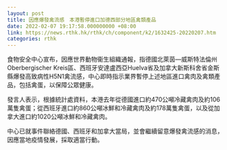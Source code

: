 ```yaml
---
layout: post
title: 因應爆發禽流感　本港暫停進口加德西部分地區禽類產品
date: 2022-02-07 19:17:58.000000000 +08:00
link: https://news.rthk.hk/rthk/ch/component/k2/1632425-20220207.htm
categories: rthk
---
```


食物安全中心宣布，因應世界動物衞生組織通報，指德國北萊茵—威斯特法倫州Oberbergischer Kreis區、西班牙安達盧西亞Huelva省及加拿大新斯科舍省金斯縣爆發高致病性H5N1禽流感，中心即時指示業界暫停上述地區進口禽肉及禽類產品，包括禽蛋，以保障公眾健康。

發言人表示，根據統計處資料，本港去年從德國進口約470公噸冷藏禽肉及約106萬隻禽蛋；從西班牙進口約860公噸冰鮮和冷藏禽肉及約178萬隻禽蛋，以及從加拿大進口約1020公噸冰鮮和冷藏禽肉。

中心已就事件聯絡德國、西班牙和加拿大當局，並會繼續留意爆發禽流感的消息，因應當地疫情發展，採取適當行動。
